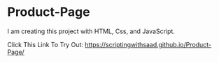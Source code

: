 # Product-Page
I am creating this project with HTML, Css, and JavaScript.


Click This Link To Try Out: https://scriptingwithsaad.github.io/Product-Page/
